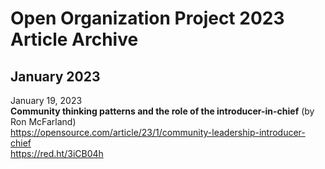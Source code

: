 # Open Organization Project 2023 Article Archive

## January 2023

January 19, 2023  
**Community thinking patterns and the role of the introducer-in-chief** (by Ron McFarland)  
https://opensource.com/article/23/1/community-leadership-introducer-chief  
https://red.ht/3iCB04h

